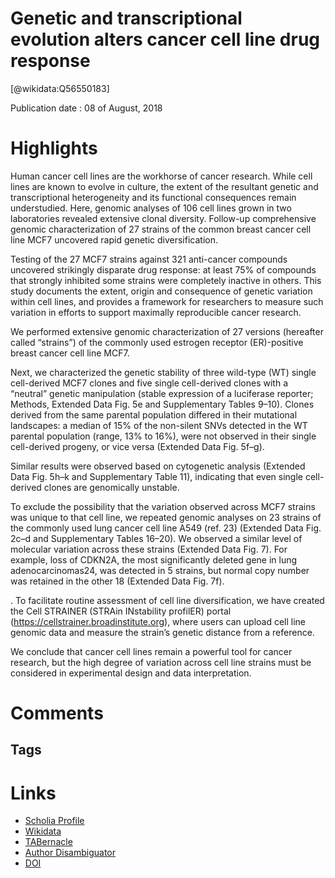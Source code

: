 
Genetic and transcriptional evolution alters cancer cell line drug response
===========================================================================
  
  [@wikidata:Q56550183]  
  
Publication date : 08 of August, 2018  

# Highlights

Human cancer cell lines are the workhorse of cancer research. While cell lines are known to evolve in culture, the extent of the resultant genetic and transcriptional heterogeneity and its functional consequences remain understudied. Here, genomic analyses of 106 cell lines grown in two laboratories revealed extensive clonal diversity. Follow-up comprehensive genomic characterization of 27 strains of the common breast cancer cell line MCF7 uncovered rapid genetic diversification.

Testing of the 27 MCF7 strains against 321 anti-cancer compounds uncovered strikingly disparate drug response: at least 75% of compounds that strongly inhibited some strains were completely inactive in others. This study documents the extent, origin and consequence of genetic variation within cell lines, and provides a framework for researchers to measure such variation in efforts to support maximally reproducible cancer research.

We performed extensive genomic characterization of 27 versions (hereafter called “strains”) of the commonly used estrogen receptor (ER)-positive breast cancer cell line MCF7.

Next, we characterized the genetic stability of three wild-type (WT) single cell-derived MCF7 clones and five single cell-derived clones with a “neutral” genetic manipulation (stable expression of a luciferase reporter; Methods, Extended Data Fig. 5e and Supplementary Tables 9–10). Clones derived from the same parental population differed in their mutational landscapes: a median of 15% of the non-silent SNVs detected in the WT parental population (range, 13% to 16%), were not observed in their single cell-derived progeny, or vice versa (Extended Data Fig. 5f–g).

 Similar results were observed based on cytogenetic analysis (Extended Data Fig. 5h–k and Supplementary Table 11), indicating that even single cell-derived clones are genomically unstable.

 To exclude the possibility that the variation observed across MCF7 strains was unique to that cell line, we repeated genomic analyses on 23 strains of the commonly used lung cancer cell line A549 (ref. 23) (Extended Data Fig. 2c–d and Supplementary Tables 16–20). We observed a similar level of molecular variation across these strains (Extended Data Fig. 7). For example, loss of CDKN2A, the most significantly deleted gene in lung adenocarcinomas24, was detected in 5 strains, but normal copy number was retained in the other 18 (Extended Data Fig. 7f).

 . To facilitate routine assessment of cell line diversification, we have created the Cell STRAINER (STRAin INstability profilER) portal (https://cellstrainer.broadinstitute.org), where users can upload cell line genomic data and measure the strain’s genetic distance from a reference.

 We conclude that cancer cell lines remain a powerful tool for cancer research, but the high degree of variation across cell line strains must be considered in experimental design and data interpretation.

 
# Comments

## Tags

# Links
  
 * [Scholia Profile](https://scholia.toolforge.org/work/Q56550183)  
 * [Wikidata](https://www.wikidata.org/wiki/Q56550183)  
 * [TABernacle](https://tabernacle.toolforge.org/?#/tab/manual/Q56550183/P921%3BP4510)  
 * [Author Disambiguator](https://author-disambiguator.toolforge.org/work_item_oauth.php?id=Q56550183&batch_id=&match=1&author_list_id=&doit=Get+author+links+for+work)  
 * [DOI](https://doi.org/10.1038/S41586-018-0409-3)  
